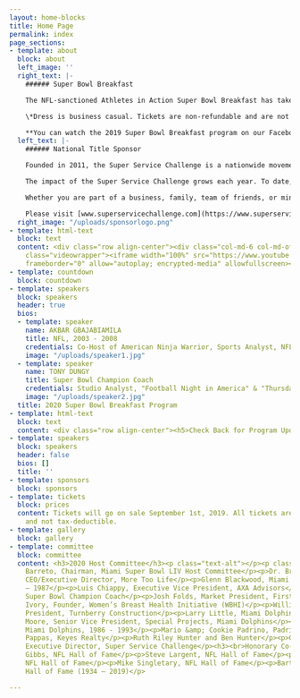 ```yaml
---
layout: home-blocks
title: Home Page
permalink: index
page_sections:
- template: about
  block: about
  left_image: ''
  right_text: |-
    ###### Super Bowl Breakfast

    The NFL-sanctioned Athletes in Action Super Bowl Breakfast has taken place in the Super Bowl host city every year since 1988, drawing sellout crowds to hear from some of sport’s biggest names. The Bart Starr Award, presented at the breakfast, honors Starr’s lifelong commitment to serving as a positive role model to his family, teammates and community. The winner of the Bart Starr Award is determined by NFL-player balloting at the end of the regular season, making it one of only two individual honors selected by the players themselves.

    \*Dress is business casual. Tickets are non-refundable and are not tax-deductible.

    **You can watch the 2019 Super Bowl Breakfast program on our Facebook page** [https://www.facebook.com/SBowlBreakfast/](https://www.facebook.com/SBowlBreakfast/ "https://www.facebook.com/SBowlBreakfast/").
  left_text: |-
    ###### National Title Sponsor

    Founded in 2011, the Super Service Challenge is a nationwide movement to transform organizations through service. Driven by the idea people and teams grow stronger when they join together to serve, the Challenge encourages volunteerism, sharing stories of service and awarding funds to nonprofits.

    The impact of the Super Service Challenge grows each year. To date, more than 100,000 people have served nearly 3,000 charities nationwide through the Challenge, and winning nonprofits have received more $30 million in awards. Online, the Challenge has shared more than 20,000 stories of service, counted more than 2.5 million votes, and made over 300 million media impressions.

    Whether you are part of a business, family, team of friends, or ministry, the Super Service Challenge provides a way to facilitate teamwork and engagement that benefits individuals, teams and communities

    Please visit [www.superservicechallenge.com](https://www.superservicechallenge.com/) for more information.
  right_image: "/uploads/sponsorlogo.png"
- template: html-text
  block: text
  content: <div class="row align-center"><div class="col-md-6 col-md-offset-3"><div
    class="videowrapper"><iframe width="100%" src="https://www.youtube.com/embed/Em61LO9teOI"
    frameborder="0" allow="autoplay; encrypted-media" allowfullscreen></iframe></div></div></div>
- template: countdown
  block: countdown
- template: speakers
  block: speakers
  header: true
  bios:
  - template: speaker
    name: AKBAR GBAJABIAMILA
    title: NFL, 2003 - 2008
    credentials: Co-Host of American Ninja Warrior, Sports Analyst, NFL Network
    image: "/uploads/speaker1.jpg"
  - template: speaker
    name: TONY DUNGY
    title: Super Bowl Champion Coach
    credentials: Studio Analyst, "Football Night in America" & "Thursday Night Football"
    image: "/uploads/speaker2.jpg"
  title: 2020 Super Bowl Breakfast Program
- template: html-text
  block: text
  content: <div class="row align-center"><h5>Check Back for Program Updates</h5></div>
- template: speakers
  block: speakers
  header: false
  bios: []
  title: ''
- template: sponsors
  block: sponsors
- template: tickets
  block: prices
  content: Tickets will go on sale September 1st, 2019. All tickets are non-refundable
    and not tax-deductible.
- template: gallery
  block: gallery
- template: committee
  block: committee
  content: <h3>2020 Host Committee</h3><p class="text-alt"></p><p class="text-alt">Rodney
    Barreto, Chairman, Miami Super Bowl LIV Host Committee</p><p>Dr. Brook Bello,
    CEO/Executive Director, More Too Life</p><p>Glenn Blackwood, Miami Dolphins 1979
    – 1987</p><p>Luis Chiappy, Executive Vice President, AXA Advisors</p><p>Tony Dungy,
    Super Bowl Champion Coach</p><p>Josh Folds, Market President, First Horizon Bank</p><p>Andrea
    Ivory, Founder, Women’s Breast Health Initiative (WBHI)</p><p>Willie Ivory, V.
    President, Turnberry Construction</p><p>Larry Little, Miami Dolphins, 1969 – 1980</p><p>Nat
    Moore, Senior Vice President, Special Projects, Miami Dolphins</p><p>John Offerdahl,
    Miami Dolphins, 1986 - 1993</p><p>Mario &amp; Cookie Padrino, Padrino’s Restaurant</p><p>Mike
    Pappas, Keyes Realty</p><p>Ruth Riley Hunter and Ben Hunter</p><p>Chris Torti,
    Executive Director, Super Service Challenge</p><h3><br>Honorary Co-Chairmen</h3><p>Joe
    Gibbs, NFL Hall of Fame</p><p>Steve Largent, NFL Hall of Fame</p><p>Anthony Munoz,
    NFL Hall of Fame</p><p>Mike Singletary, NFL Hall of Fame</p><p>Bart Starr, NFL
    Hall of Fame (1934 – 2019)</p>

---
```

